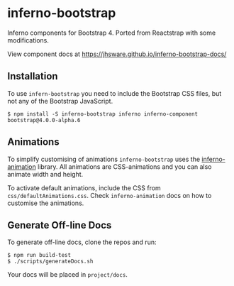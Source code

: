 # inferno-bootstrap
Inferno components for Bootstrap 4. Ported from Reactstrap with some modifications.

View component docs at https://jhsware.github.io/inferno-bootstrap-docs/

## Installation ##
To use `infern-bootstrap` you need to include the Bootstrap CSS files, but not any of the Bootstrap JavaScript.

```
$ npm install -S inferno-bootstrap inferno inferno-component bootstrap@4.0.0-alpha.6
```

## Animations ##
To simplify customising of animations `inferno-bootstrap` uses the [inferno-animation](https://github.com/jhsware/inferno-animation) library.
All animations are CSS-animations and you can also animate width and height.

To activate default animations, include the CSS from `css/defaultAnimations.css`. Check `inferno-animation` docs on how to customise the
animations.

## Generate Off-line Docs ##
To generate off-line docs, clone the repos and run:

```
$ npm run build-test
$ ./scripts/generateDocs.sh
```

Your docs will be placed in `project/docs`.